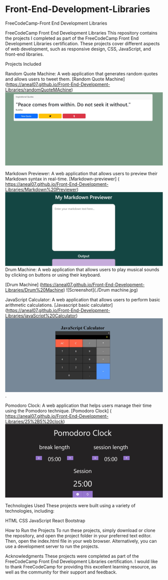 # Front-End-Development-Libraries
 FreeCodeCamp-Front End Development Libraries

 FreeCodeCamp Front End Development Libraries
This repository contains the projects I completed as part of the FreeCodeCamp Front End Development Libraries certification.
These projects cover different aspects of web development, such as responsive design, CSS, JavaScript, and front-end libraries.

Projects Included

Random Quote Machine: A web application that generates random quotes and allows users to tweet them.
[Random Quote Machine] (https://aneal07.github.io/Front-End-Development-Libraries/randomQuoteMAchine)
![Screenshot](./quote.jpg)

Markdown Previewer: A web application that allows users to preview their Markdown syntax in real-time.
[Markdown-previewer] (  https://aneal07.github.io/Front-End-Development-Libraries/Markdown%20Previewer)
![Screenshot](./markdown.jpg)
Drum Machine: A web application that allows users to play musical sounds by clicking on buttons or using their keyboard.

[Drum Machine] (https://aneal07.github.io/Front-End-Development-Libraries/Drum%20Machine)
![Screenshot](./Drum machine.jpg)

JavaScript Calculator: A web application that allows users to perform basic arithmetic calculations.
[Javascript basic calculator] (https://aneal07.github.io/Front-End-Development-Libraries/javaScript%20Calculator)
![Screenshot](./calculator.jpg).

Pomodoro Clock: A web application that helps users manage their time using the Pomodoro technique.
[Pomodoro Clock] ( https://aneal07.github.io/Front-End-Development-Libraries/25%2B5%20clock)
![Screenshot](./pomdoro.jpg)

Technologies Used
These projects were built using a variety of technologies, including:

HTML
CSS
JavaScript
React
Bootstrap

How to Run the Projects
To run these projects, simply download or clone the repository, 
and open the project folder in your preferred text editor. Then, 
open the index.html file in your web browser. Alternatively, 
you can use a development server to run the projects.

Acknowledgments
These projects were completed as part of the FreeCodeCamp Front End Development Libraries certification.
I would like to thank FreeCodeCamp for providing this excellent learning resource, 
as well as the community for their support and feedback.






